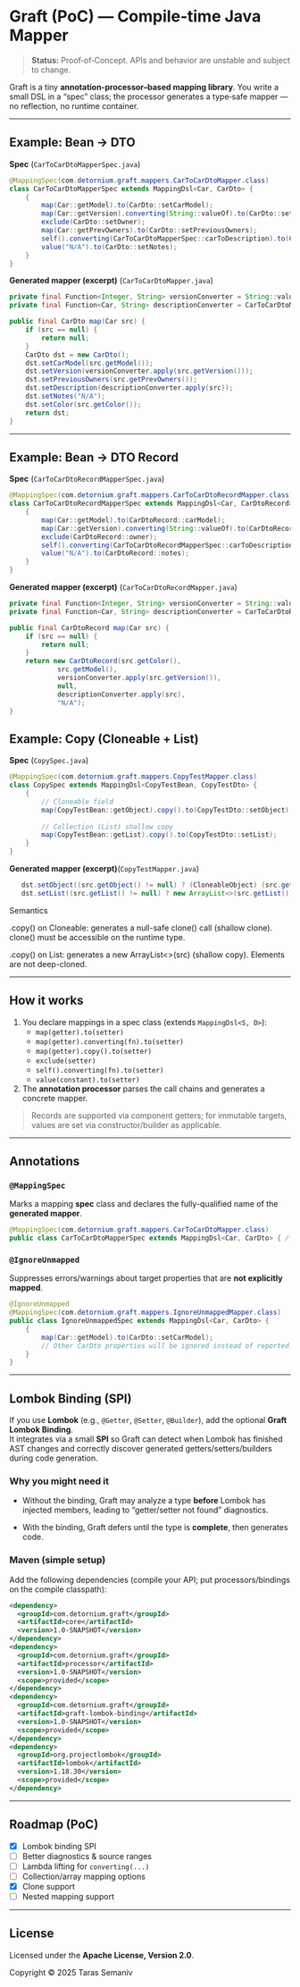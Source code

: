 # Graft (PoC) — Compile‑time Java Mapper

> **Status:** Proof‑of‑Concept. APIs and behavior are unstable and subject to change.

Graft is a tiny **annotation‑processor–based mapping library**. You write a small DSL in a “spec” class; the processor
generates a type‑safe mapper — no reflection, no runtime container.

---

## Example: Bean → DTO

**Spec** (`CarToCarDtoMapperSpec.java`)

```java
@MappingSpec(com.detornium.graft.mappers.CarToCarDtoMapper.class)
class CarToCarDtoMapperSpec extends MappingDsl<Car, CarDto> {
    {
        map(Car::getModel).to(CarDto::setCarModel);
        map(Car::getVersion).converting(String::valueOf).to(CarDto::setVersion);
        exclude(CarDto::setOwner);
        map(Car::getPrevOwners).to(CarDto::setPreviousOwners);
        self().converting(CarToCarDtoMapperSpec::carToDescription).to(CarDto::setDescription);
        value("N/A").to(CarDto::setNotes);
    }
}
```

**Generated mapper (excerpt)** (`CarToCarDtoMapper.java`)

```java
private final Function<Integer, String> versionConverter = String::valueOf;
private final Function<Car, String> descriptionConverter = CarToCarDtoMapperSpec::carToDescription;

public final CarDto map(Car src) {
    if (src == null) {
        return null;
    }
    CarDto dst = new CarDto();
    dst.setCarModel(src.getModel());
    dst.setVersion(versionConverter.apply(src.getVersion()));
    dst.setPreviousOwners(src.getPrevOwners());
    dst.setDescription(descriptionConverter.apply(src));
    dst.setNotes("N/A");
    dst.setColor(src.getColor());
    return dst;
}
```

---

## Example: Bean → DTO Record

**Spec** (`CarToCarDtoRecordMapperSpec.java`)

```java
@MappingSpec(com.detornium.graft.mappers.CarToCarDtoRecordMapper.class)
class CarToCarDtoRecordMapperSpec extends MappingDsl<Car, CarDtoRecord> {
    {
        map(Car::getModel).to(CarDtoRecord::carModel);
        map(Car::getVersion).converting(String::valueOf).to(CarDtoRecord::version);
        exclude(CarDtoRecord::owner);
        self().converting(CarToCarDtoRecordMapperSpec::carToDescription).to(CarDtoRecord::description);
        value("N/A").to(CarDtoRecord::notes);
    }
}
```

**Generated mapper (excerpt)** (`CarToCarDtoRecordMapper.java`)

```java
private final Function<Integer, String> versionConverter = String::valueOf;
private final Function<Car, String> descriptionConverter = CarToCarDtoRecordMapperSpec::carToDescription;

public final CarDtoRecord map(Car src) {
    if (src == null) {
        return null;
    }
    return new CarDtoRecord(src.getColor(),
            src.getModel(),
            versionConverter.apply(src.getVersion()),
            null,
            descriptionConverter.apply(src),
            "N/A");
}
```

## Example: Copy (Cloneable + List)

**Spec** (`CopySpec.java`)

```java
@MappingSpec(com.detornium.graft.mappers.CopyTestMapper.class)
class CopySpec extends MappingDsl<CopyTestBean, CopyTestDto> { 
    {
        // Cloneable field
        map(CopyTestBean::getObject).copy().to(CopyTestDto::setObject);
        
        // Collection (List) shallow copy
        map(CopyTestBean::getList).copy().to(CopyTestDto::setList);
    }
}
```


**Generated mapper (excerpt)**(`CopyTestMapper.java`)

```java
   dst.setObject((src.getObject() != null) ? (CloneableObject) (src.getObject()).clone() : null);
   dst.setList((src.getList() != null) ? new ArrayList<>(src.getList()) : null);
```
Semantics

.copy() on Cloneable: generates a null-safe clone() call (shallow clone). clone() must be accessible on the runtime type.

.copy() on List: generates a new ArrayList<>(src) (shallow copy). Elements are not deep-cloned.

---

## How it works

1. You declare mappings in a spec class (extends `MappingDsl<S, D>`):
    - `map(getter).to(setter)`
    - `map(getter).converting(fn).to(setter)`
    - `map(getter).copy().to(setter)`
    - `exclude(setter)`
    - `self().converting(fn).to(setter)`
    - `value(constant).to(setter)`
2. The **annotation processor** parses the call chains and generates a concrete mapper.

> Records are supported via component getters; for immutable targets, values are set via constructor/builder as
> applicable.

---

## Annotations

### `@MappingSpec`

Marks a mapping **spec** class and declares the fully-qualified name of the **generated mapper**.

```java
@MappingSpec(com.detornium.graft.mappers.CarToCarDtoMapper.class)
public class CarToCarDtoMapperSpec extends MappingDsl<Car, CarDto> { /* ... */ }
```

### `@IgnoreUnmapped`

Suppresses errors/warnings about target properties that are **not explicitly mapped**.

```java
@IgnoreUnmapped
@MappingSpec(com.detornium.graft.mappers.IgnoreUnmappedMapper.class)
public class IgnoreUnmappedSpec extends MappingDsl<Car, CarDto> {
    {
        map(Car::getModel).to(CarDto::setCarModel);
        // Other CarDto properties will be ignored instead of reported.
    }
}
```

---

## Lombok Binding (SPI)

If you use **Lombok** (e.g., `@Getter`, `@Setter`, `@Builder`), add the optional **Graft Lombok Binding**.  
It integrates via a small **SPI** so Graft can detect when Lombok has finished AST changes and correctly discover generated getters/setters/builders during code generation.

### Why you might need it

- Without the binding, Graft may analyze a type **before** Lombok has injected members, leading to “getter/setter not found” diagnostics.

- With the binding, Graft defers until the type is **complete**, then generates code.


### Maven (simple setup)

Add the following dependencies (compile your API; put processors/bindings on the compile classpath):

```xml
<dependency>
  <groupId>com.detornium.graft</groupId>
  <artifactId>core</artifactId>
  <version>1.0-SNAPSHOT</version>
</dependency>
<dependency>
  <groupId>com.detornium.graft</groupId>
  <artifactId>processor</artifactId>
  <version>1.0-SNAPSHOT</version>
  <scope>provided</scope>
</dependency>
<dependency>
  <groupId>com.detornium.graft</groupId>
  <artifactId>graft-lombok-binding</artifactId>
  <version>1.0-SNAPSHOT</version>
  <scope>provided</scope>
</dependency>
<dependency>
  <groupId>org.projectlombok</groupId>
  <artifactId>lombok</artifactId>
  <version>1.18.30</version>
  <scope>provided</scope>
</dependency>
```

---

## Roadmap (PoC)

- [x] Lombok binding SPI
- [ ] Better diagnostics & source ranges
- [ ] Lambda lifting for `converting(...)`
- [ ] Collection/array mapping options
- [x] Clone support
- [ ] Nested mapping support

---

## License

Licensed under the **Apache License, Version 2.0**.

Copyright © 2025 Taras Semaniv

